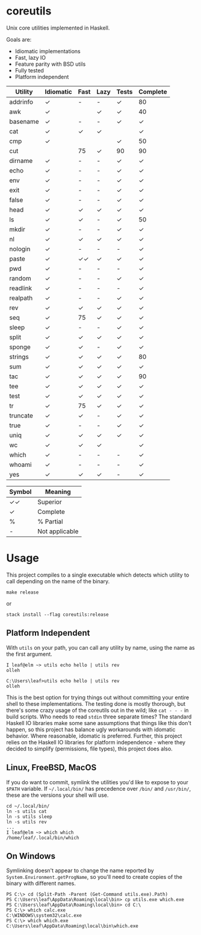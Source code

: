 # coreutils

Unix core utilities implemented in Haskell.

Goals are:
* Idiomatic implementations
* Fast, lazy IO
* Feature parity with BSD utils
* Fully tested
* Platform independent

| Utility  | Idiomatic | Fast | Lazy | Tests | Complete |
|----------|-----------|------|------|-------|----------|
| addrinfo | ✓         | -    | -    | ✓     | 80       |
| awk      | ✓         |      | ✓    | ✓     | 40       |
| basename | ✓         | -    | -    | ✓     | ✓        |
| cat      | ✓         | ✓    | ✓    |       | ✓        |
| cmp      | ✓         |      |      | ✓     | 50       |
| cut      |           | 75   | ✓    | 90    | 90       |
| dirname  | ✓         | -    | -    | ✓     | ✓        |
| echo     | ✓         | -    | -    | ✓     | ✓        |
| env      | ✓         | -    | -    | ✓     | ✓        |
| exit     | ✓         | -    | -    | ✓     | ✓        |
| false    | ✓         | -    | -    | ✓     | ✓        |
| head     | ✓         | ✓    | ✓    | ✓     | ✓        |
| ls       | ✓         | ✓    | -    | ✓     | 50       |
| mkdir    | ✓         | -    | -    | ✓     | ✓        |
| nl       | ✓         | ✓    | ✓    | ✓     | ✓        |
| nologin  | ✓         | -    | -    | -     | ✓        |
| paste    | ✓         | ✓✓   | ✓    | ✓     | ✓        |
| pwd      | ✓         | -    | -    | -     | ✓        |
| random   | ✓         | -    | -    | ✓     | ✓        |
| readlink | ✓         | -    | -    | -     | ✓        |
| realpath | ✓         | -    | -    | ✓     | ✓        |
| rev      | ✓         | ✓    | ✓    | ✓     | ✓        |
| seq      | ✓         | 75   | ✓    | ✓     | ✓        |
| sleep    | ✓         | -    | -    | ✓     | ✓        |
| split    | ✓         | ✓    | ✓    | ✓     | ✓        |
| sponge   | ✓         | ✓    | -    | ✓     | ✓        |
| strings  | ✓         | ✓    | ✓    | ✓     | 80       |
| sum      | ✓         | ✓    | ✓    | ✓     | ✓        |
| tac      | ✓         | ✓    | ✓    | ✓     | 90       |
| tee      | ✓         | ✓    | ✓    | ✓     | ✓        |
| test     | ✓         | ✓    | ✓    | ✓     | ✓        |
| tr       | ✓         | 75   | ✓    | ✓     | ✓        |
| truncate | ✓         | ✓    | -    | ✓     | ✓        |
| true     | ✓         | -    | -    | ✓     | ✓        |
| uniq     | ✓         | ✓    | ✓    | ✓     | ✓        |
| wc       | ✓         | ✓    | ✓    |       | ✓        |
| which    | ✓         | -    | -    | -     | ✓        |
| whoami   | ✓         | -    | -    | -     | ✓        |
| yes      | ✓         | ✓    | ✓    | -     | ✓        |

| Symbol | Meaning            |
|--------|--------------------|
| ✓✓     | Superior           |
| ✓      | Complete           |
| %      | % Partial          |
| -      | Not applicable     |

# Usage

This project compiles to a single executable which detects which utility to call
depending on the name of the binary.

```
make release
```
or
```
stack install --flag coreutils:release
```

## Platform Independent

With `utils` on your path, you can call any utility by name, using the name as
the first argument.
```
I leaf@elm ~> utils echo hello | utils rev
olleh
```
```
C:\Users\leaf>utils echo hello | utils rev
olleh
```

This is the best option for trying things out without committing your entire
shell to these implementations. The testing done is mostly thorough, but there's
some crazy usage of the coreutils out in the wild; like `cat - - -` in
build scripts. Who needs to read `stdin` three separate times? The standard
Haskell IO libraries make some sane assumptions that things like this don't
happen, so this project has balance ugly workarounds with idomatic behavior.
Where reasonable, idomatic is preferred. Further, this project relies on the
Haskell IO libraries for platform independence - where they decided to simplify
(permissions, file types), this project does also.

## Linux, FreeBSD, MacOS

If you do want to commit, symlink the utilities you'd like to expose to your `$PATH` variable. If
`~/.local/bin/` has precedence over `/bin/` and `/usr/bin/`, these are the
versions your shell will use.

```
cd ~/.local/bin/
ln -s utils cat
ln -s utils sleep
ln -s utils rev
...
I leaf@elm ~> which which
/home/leaf/.local/bin/which
```

## On Windows

Symlinking doesn't appear to change the name reported by
`System.Environment.getProgName`, so you'll need to create copies of the binary
with different names.

```
PS C:\> cd (Split-Path -Parent (Get-Command utils.exe).Path)
PS C:\Users\leaf\AppData\Roaming\local\bin> cp utils.exe which.exe
PS C:\Users\leaf\AppData\Roaming\local\bin> cd C:\
PS C:\> which calc.exe
C:\WINDOWS\system32\calc.exe
PS C:\> which which.exe
C:\Users\leaf\AppData\Roaming\local\bin\which.exe
```
